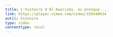 ```yaml
---
title: L'histoire d'Al Kwarizmi, ou presque ...
link: https://player.vimeo.com/video/159348634
outil: histoire
type: video
contenttype: recul
---
```

